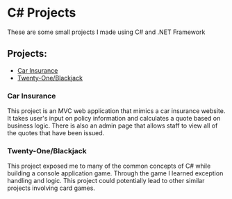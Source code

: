 # C# Projects
These are some small projects I made using C# and .NET Framework

## Projects:
- [Car Insurance](https://github.com/MtSoftDevSolutions/C-sharp-.NET-Training/tree/master/CarInsurance4ptProject)
- [Twenty-One/Blackjack](https://github.com/MtSoftDevSolutions/C-sharp-.NET-Training/tree/master/TwentyOne)

### Car Insurance
This project is an MVC web application that mimics a car insurance website. It takes user's input on policy information and calculates
a quote based on business logic. There is also an admin page that allows staff to view all of the quotes that have been issued.

### Twenty-One/Blackjack
This project exposed me to many of the common concepts of C# while building a console application game. Through the game I learned exception handling
and logic. This project could potentially lead to other similar projects involving card games. 
